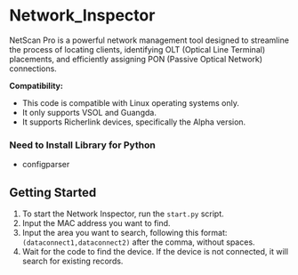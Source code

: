 # Network_Inspector

NetScan Pro is a powerful network management tool designed to streamline the process of locating clients, identifying OLT (Optical Line Terminal) placements, and efficiently assigning PON (Passive Optical Network) connections.

**Compatibility:**
- This code is compatible with Linux operating systems only.
- It only supports VSOL and Guangda.
- It supports Richerlink devices, specifically the Alpha version.

### Need to Install Library for Python
- configparser
  
## Getting Started
1. To start the Network Inspector, run the `start.py` script.
2. Input the MAC address you want to find.
3. Input the area you want to search, following this format: `(dataconnect1,dataconnect2)` after the comma, without spaces.
4. Wait for the code to find the device. If the device is not connected, it will search for existing records.

